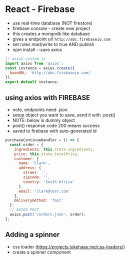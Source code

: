 # React - Firebase

- use real-time database (NOT firestore)
- firebase console - create new project
- this creates a mongodb like database
- gives a endpoint url `http://abc.firebaseio.com`
- set rules read/write to true AND publish
- npm install --save axios

```js
// axios-custom.js
import axios from 'axios';
const instance = axios.create({
  baseURL: 'http://abc.firebaseio.com/'
});
export default instance;
```

## using axios with FIREBASE

- note, endpoints need .json
- setup object you want to save, send it with .post()
- NOTE: below is dummy object
- post() response code 200 means success
- saved to firebase with auto-generated id

```js
purchaseContinueHandler = () => {
  const order = {
    ingredients: this.state.ingredients,
    price: this.state.totalPrice,
    customer: {
      name: 'Clark',
      address: {
        street: '',
        zipcode: '',
        country: 'South Africa'
      },
      email: 'clark@test.com'
    },
    deliverymethod: 'fast'
  };
  // AXIOS POST
  axios.post('/orders.json', order);
};
```

## Adding a spinner

- css loader (https://projects.lukehaas.me/css-loaders/)
- create a spinner component
